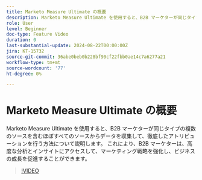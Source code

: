 ```yaml
---
title: Marketo Measure Ultimate の概要
description: Marketo Measure Ultimate を使用すると、B2B マーケターが同じタイプの複数のソースを含むほぼすべてのソースからデータを収集して、徹底したアトリビューションを行う方法について説明します。
role: User
level: Beginner
doc-type: Feature Video
duration: 0
last-substantial-update: 2024-08-22T00:00:00Z
jira: KT-15732
source-git-commit: 36abe0beb0b228bf90cf22fbb0ae14c7a6277a21
workflow-type: tm+mt
source-wordcount: '77'
ht-degree: 0%

---
```



# Marketo Measure Ultimate の概要

Marketo Measure Ultimate を使用すると、B2B マーケターが同じタイプの複数のソースを含むほぼすべてのソースからデータを収集して、徹底したアトリビューションを行う方法について説明します。 これにより、B2B マーケターは、高度な分析とインサイトにアクセスして、マーケティング戦略を強化し、ビジネスの成長を促進することができます。

>[!VIDEO](https://video.tv.adobe.com/v/3446465/?learn=on&captions=jpn)
